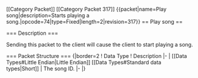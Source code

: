 \[\[Category Packet\]\] \[\[Category Packet 317\]\] {{packet\|name=Play
song\|description=Starts playing a
song.\|opcode=74\|type=Fixed\|length=2\|revision=317}} == Play song ==

=== Description ===

Sending this packet to the client will cause the client to start playing
a song.

=== Packet Structure === {\|border=2 ! Data Type ! Description \|- \|
\[\[Data Types\#Little Endian\|Little Endian\]\] \[\[Data
Types\#Standard data types\|Short\]\] \| The song ID. \|- \|}
